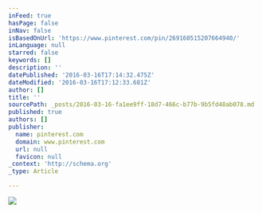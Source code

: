 ```yaml
---
inFeed: true
hasPage: false
inNav: false
isBasedOnUrl: 'https://www.pinterest.com/pin/269160515207664940/'
inLanguage: null
starred: false
keywords: []
description: ''
datePublished: '2016-03-16T17:14:32.475Z'
dateModified: '2016-03-16T17:12:33.681Z'
author: []
title: ''
sourcePath: _posts/2016-03-16-fa1ee9ff-18d7-466c-b77b-9b5fd48ab078.md
published: true
authors: []
publisher:
  name: pinterest.com
  domain: www.pinterest.com
  url: null
  favicon: null
_context: 'http://schema.org'
_type: Article

---
```

![](https://s-media-cache-ak0.pinimg.com/564x/a8/38/89/a838896f50c4b71b8ed872e212efcc4c.jpg)